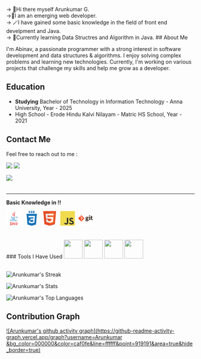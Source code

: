 -> 👋Hi there myself Arunkumar G. <br>
->🧠I am an emerging web developer.  
-> 🪄I have gained some basic knowledge in the field of front end develpment and Java.  
-> 🎯Currently learning Data Structres and Algorithm in Java. ## About Me

I'm Abinav, a passionate programmer with a strong interest in software development and data structures & algorithms. I enjoy solving complex problems and learning new technologies. Currently, I'm working on various projects that challenge my skills and help me grow as a developer.

## Education

- **Studying** Bachelor of Technology in Information Technology - Anna University, Year - 2025
- High School - Erode Hindu Kalvi Nilayam - Matric HS School, Year - 2021

## Contact Me

Feel free to reach out to me :

  [<img src="https://img.shields.io/badge/Gmail-D14836?style=for-the-badge&logo=gmail&logoColor=white" />](mailto:tabinav37@gmail.com)
  [<img src="https://img.shields.io/badge/LinkedIn-0077B5?style=for-the-badge&logo=linkedin&logoColor=white" />](https://www.linkedin.com/in/theabinav/)
  
<div id="header" align="flex-start">
  <img src="https://media.giphy.com/media/M9gbBd9nbDrOTu1Mqx/giphy.gif" width="100"/>
</div>  
<br/>
<hr/>

<b>Basic Knowledge in !!</b>
<br/>
<div>
  <img src="https://github.com/devicons/devicon/blob/master/icons/java/java-original-wordmark.svg" title="Java" alt="Java" width="40" height="40"/>&nbsp;<t/>
  <img src="https://github.com/devicons/devicon/blob/master/icons/css3/css3-plain-wordmark.svg"  title="CSS3" alt="CSS" width="40" height="40"/>&nbsp;<t/>
  <img src="https://github.com/devicons/devicon/blob/master/icons/html5/html5-original.svg" title="HTML5" alt="HTML" width="40" height="40"/>&nbsp;<t/>
  <img src="https://github.com/devicons/devicon/blob/master/icons/javascript/javascript-original.svg" title="JavaScript" alt="JavaScript" width="40" height="40"/>&nbsp;<t/>
  <img src="https://github.com/devicons/devicon/blob/master/icons/git/git-original-wordmark.svg" title="Git" **alt="Git" width="40" height="40"/>&nbsp;
</div> <br/><br/>
### Tools I Have Used

<img height="50" width="50" src="https://img.icons8.com/color/48/000000/visual-studio-code-2019.png"/>
<img height="50" width="50" src="https://img.icons8.com/color/50/000000/git.png"/>
<img height="50" width="50" src="https://img.icons8.com/officel/480/null/java-eclipse.png"/>
<img height="50" width="50" src="https://img.icons8.com/color/48/000000/figma--v1.png"/> 
<br/><br/>

![Arunkumar's Streak](https://github-readme-streak-stats.herokuapp.com/?user=Arun-1102&theme=vue-dark&hide_border=false)

![Arunkumar's Stats](https://github-readme-stats.vercel.app/api?username=Arun-1102&theme=vue-dark&show_icons=true&hide_border=false&count_private=true)

![Arunkumar's Top Languages](https://github-readme-stats.vercel.app/api/top-langs/?username=Arun-1102&theme=vue-dark&show_icons=true&hide_border=false&layout=compact)
## Contribution Graph

[![Arunkumar's github activity graph](https://github-readme-activity-graph.vercel.app/graph?username=Arunkumar &bg_color=000000&color=caf0fe&line=ffffff&point=919191&area=true&hide_border=true)](https://github.com/ashutosh00710/github-readme-activity-graph)
